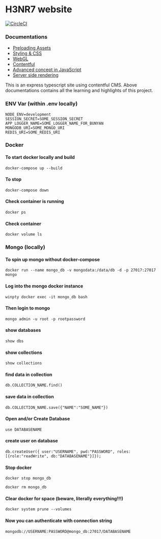 # H3NR7 website 

[![CircleCI](https://circleci.com/gh/h3nr7/h3nr7.svg?style=svg)](<LINK>)

### Documentations
* [Preloading Assets](./documentations/ASSETSLOAD.md)
* [Styling & CSS](./documentations/STYLES.md)
* [WebGL](./documentations/WEBGL.md)
* [Contentful](./documentations/CONTENTFUL.md)
* [Advanced concept in JavaScript](./documentations/JAVASCRIPTDEEP.md)
* [Server side rendering](./documentations/SSR.md)


This is an express typescript site using contentful CMS.  Above documentations contains all the learning and highlights of this project.

### ENV Var (within .env locally)
```env
NODE_ENV=development
SESSION_SECRET=SOME_SESSION_SECRET
APP_LOGGER_NAME=SOME_LOGGER_NAME_FOR_BUNYAN
MONGODB_URI=SOME_MONGO_URI
REDIS_URI=SOME_REDIS_URI
```

### Docker
#### To start docker locally and build
```
docker-compose up --build
```

#### To stop
```
docker-compose down
```

#### Check container is running
```
docker ps
```

#### Check container
```
docker volume ls
```

### Mongo (locally)
#### To spin up mongo without docker-compose
```
docker run --name mongo_db -v mongodata:/data/db -d -p 27017:27017 mongo
```

#### Log into the mongo docker instance
```
winpty docker exec -it mongo_db bash
```

#### Then login to mongo
```
mongo admin -u root -p rootpassword
```

#### show databases
```
show dbs
```

#### show collections
```
show collections
```

#### find data in collection
```
db.COLLECTION_NAME.find()
```

#### save data in collection
```
db.COLLECTION_NAME.save({"NAME":"SOME_NAME"})
```


#### Open and/or Create Database
```mongo
use DATABASENAME
```

#### create user on database
```mongo
db.createUser({ user:"USERNAME", pwd:"PASSWORD", roles:[{role:"readWrite", db:"DATABASENAME"}]});
```

#### Stop docker
```
docker stop mongo_db
```
```
docker rm mongo_db
```

#### Clear docker for space (beware, literally everything!!!)
```
docker system prune --volumes
```

#### Now you can authenticate with connection string
```mongo
mongodb://USERNAME:PASSWORD@mongo_db:27017/DATABASENAME
```
